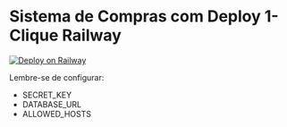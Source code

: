 # Sistema de Compras com Deploy 1-Clique Railway

[![Deploy on Railway](https://railway.app/button.svg)](https://railway.app/new/template?template=https://github.com/seu-usuario/seu-repo)

Lembre-se de configurar:
- SECRET_KEY
- DATABASE_URL
- ALLOWED_HOSTS
